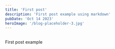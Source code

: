```yaml
---
title: 'First post'
description: 'First post example using markdown'
pubDate: 'Oct 14 2023'
heroImage: '/blog-placeholder-3.jpg'
---
```


##
First post example